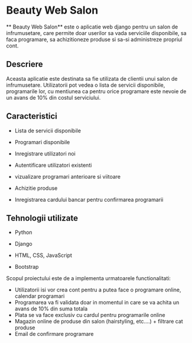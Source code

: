 
# Beauty Web Salon

** Beauty Web Salon** este o aplicatie web django pentru un salon de infrumusetare, care permite doar userilor sa vada serviciile disponibile, sa faca programare, sa achizitioneze produse si sa-si administreze propriul cont.

## Descriere

Aceasta aplicatie este destinata sa fie utilizata de clientii unui salon de infrumusetare. Utilizatorii pot vedea o lista de servicii disponibile, programarile lor, cu mentiunea ca pentru orice programare este nevoie de un avans de 10% din costul serviciului.


## Caracteristici

* Lista de servicii disponibile

* Programari disponibile

* Inregistrare utilizatori noi

* Autentificare utilizatori existenti

* vizualizare programari anterioare si viitoare

* Achizitie produse 

* Inregistrarea cardului bancar pentru confirmarea programarii

## Tehnologii utilizate

* Python

* Django

* HTML, CSS, JavaScript

* Bootstrap

Scopul proiectului este de a implementa urmatoarele functionalitati:
- Utilizatorii isi vor crea cont pentru a putea face o programare online, calendar programari
- Programarea va fi validata doar in momentul in care se va achita un avans de 10% din suma totala
- Plata se va face exclusiv cu cardul pentru programarile online
- Magazin online de produse din salon (hairstyling, etc....) + filtrare cat produse
- Email de confirmare programare
